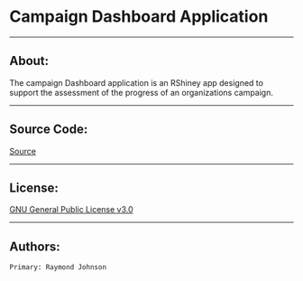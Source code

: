 # Campaign Dashboard Application

---
## About:

The campaign Dashboard application is an RShiney app designed to support the
assessment of the progress of an organizations campaign.
  
---
## Source Code:

[Source](https://github.com/RaiderJay/CampaignDashboardApplication)
  
---
## License:

[GNU General Public License v3.0](https://www.gnu.org/licenses/gpl-3.0.en.html)

---	
## Authors:

```
Primary: Raymond Johnson
```

